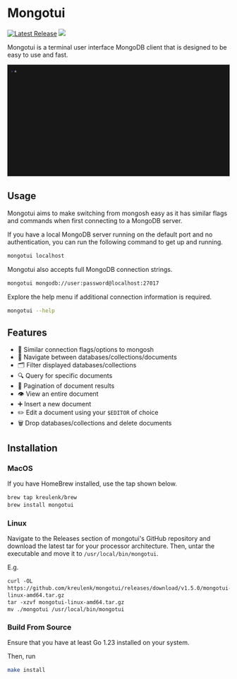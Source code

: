 # Mongotui

<p>
    <a href="https://github.com/kreulenk/mongotui/releases"><img src="https://img.shields.io/github/release/kreulenk/mongotui.svg" alt="Latest Release"></a>
    <a href="https://goreportcard.com/report/github.com/kreulenk/mongotui"><img src="https://goreportcard.com/badge/github.com/kreulenk/mongotui"></a>
</p>

Mongotui is a terminal user interface MongoDB client that is designed to be easy to use and fast.

![demo.gif](./docs/demo/demo.gif)

## Usage
Mongotui aims to make switching from mongosh easy as it has similar flags and commands when first connecting
to a MongoDB server.

If you have a local MongoDB server running on the default port and no authentication, you can run the following command to get up and running.
```bash
mongotui localhost
```

Mongotui also accepts full MongoDB connection strings.

```bash
mongotui mongodb://user:password@localhost:27017
```


Explore the help menu if additional connection information is required.
```bash
mongotui --help
```


## Features
- 🔗 Similar connection flags/options to mongosh
- 📂 Navigate between databases/collections/documents
- 🗂 Filter displayed databases/collections
- 🔍 Query for specific documents
- 📄 Pagination of document results
- 👁️ View an entire document
- ➕ Insert a new document
- ✏️ Edit a document using your `$EDITOR` of choice
- 🗑️ Drop databases/collections and delete documents

## Installation

### MacOS
If you have HomeBrew installed, use the tap shown below.

```bash
brew tap kreulenk/brew
brew install mongotui
```

### Linux
Navigate to the Releases section of mongotui's GitHub repository and download the latest tar for your
processor architecture. Then, untar the executable and move it to `/usr/local/bin/mongotui`.

E.g.
```
curl -OL https://github.com/kreulenk/mongotui/releases/download/v1.5.0/mongotui-linux-amd64.tar.gz
tar -xzvf mongotui-linux-amd64.tar.gz
mv ./mongotui /usr/local/bin/mongotui
```

### Build From Source

Ensure that you have at least Go 1.23 installed on your system.

Then, run
```bash
make install
```
